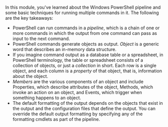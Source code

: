 In this module, you've learned about the Windows PowerShell pipeline and some basic techniques for running multiple commands in it. The following are the key takeaways:

- PowerShell can run commands in a *pipeline*, which is a chain of one or more commands in which the output from one command can pass as input to the next command.  
- PowerShell commands generate objects as output. *Object* is a generic word that describes an in-memory data structure.
- If you imagine command output as a database table or a spreadsheet, in PowerShell terminology, the table or spreadsheet consists of a collection of objects, or just a *collection* in short. Each row is a single object, and each column is a *property* of that object, that is, information about the object.
- *Members* are the various components of an object and include Properties, which describe attributes of the object, Methods, which invoke an action on an object, and Events, which trigger when something happens to an object.
- The default formatting of the output depends on the objects that exist in the output and the configuration files that define the output. You can override the default output formatting by specifying any of the formatting cmdlets as part of the pipeline.
